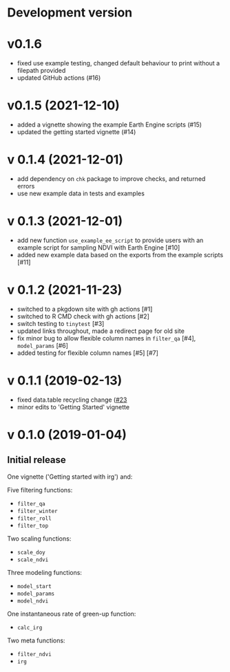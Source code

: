 # Development version

# v0.1.6

* fixed use example testing, changed default behaviour to print without a filepath 
provided
* updated GitHub actions (#16)

# v0.1.5 (2021-12-10)

* added a vignette showing the example Earth Engine scripts (#15)
* updated the getting started vignette (#14)


# v 0.1.4 (2021-12-01)

* add dependency on `chk` package to improve checks, and returned errors
* use new example data in tests and examples

# v 0.1.3 (2021-12-01)

* add new function `use_example_ee_script` to provide users with an example
script for sampling NDVI with Earth Engine [#10]
* added new example data based on the exports from the example scripts [#11]

# v 0.1.2 (2021-11-23)

* switched to a pkgdown site with gh actions [#1]
* switched to R CMD check with gh actions [#2]
* switch testing to `tinytest` [#3]
* updated links throughout, made a redirect page for old site
* fix minor bug to allow flexible column names in `filter_qa` [#4], `model_params` [#6]
* added testing for flexible column names [#5] [#7]


# v 0.1.1 (2019-02-13)
* fixed data.table recycling change ([#23](https://gitlab.com/robitalec/irg/-/issues/23)
* minor edits to 'Getting Started' vignette

# v 0.1.0 (2019-01-04)
## Initial release

One vignette ('Getting started with irg') and: 

Five filtering functions:
* `filter_qa`
* `filter_winter`
* `filter_roll`
* `filter_top`

Two scaling functions:
* `scale_doy`
* `scale_ndvi`

Three modeling functions:
* `model_start`
* `model_params`
* `model_ndvi`

One instantaneous rate of green-up function:
* `calc_irg`

Two meta functions:
* `filter_ndvi`
* `irg`
